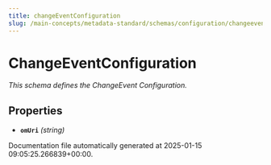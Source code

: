 ```yaml
---
title: changeEventConfiguration
slug: /main-concepts/metadata-standard/schemas/configuration/changeeventconfiguration
---
```


# ChangeEventConfiguration

*This schema defines the ChangeEvent Configuration.*

## Properties

- **`omUri`** *(string)*


Documentation file automatically generated at 2025-01-15 09:05:25.266839+00:00.
